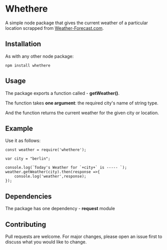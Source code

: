 # Whethere

A simple node package that gives the current weather of a particular location scrapped from [Weather-Forecast.com](https://www.weather-forecast.com/).

## Installation

As with any other node package:

```
npm install whethere
```

## Usage

The package exports a function called - **getWeather()**.

The function takes **one argument**: the required city's name of string type.

And the function returns the current weather for the given city or location.

## Example

Use it as follows:

```
const weather = require('whethere');

var city = "berlin";

console.log(`Today's Weather for `+city+` is ----- `);
weather.getWeather(city).then(response =>{
    console.log('weather',response);
});
```

## Dependencies

The package has one dependency - **request** module 

## Contributing

Pull requests are welcome. For major changes, please open an issue first to discuss what you would like to change.

